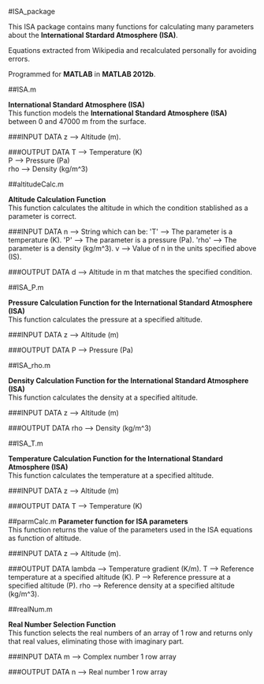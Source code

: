 #ISA_package

This ISA package contains many functions for calculating many parameters about the **International Stardard Atmosphere (ISA)**.

Equations extracted from Wikipedia and recalculated personally for avoiding errors.

Programmed for **MATLAB** in **MATLAB 2012b**.

##ISA.m

**International Standard Atmosphere (ISA)**  
This function models the **International Standard Atmosphere (ISA)** between 0 and 47000 m from the surface.

###INPUT DATA
	z --> Altitude (m).

###OUTPUT DATA
	T --> Temperature (K)  
	P --> Pressure (Pa)  
	rho --> Density (kg/m^3)  

##altitudeCalc.m

**Altitude Calculation Function**  
This function calculates the altitude in which the condition stablished as a parameter is correct.

###INPUT DATA
	n --> String which can be:
		'T' --> The parameter is a temperature (K).
		'P' --> The parameter is a pressure (Pa).
		'rho' --> The parameter is a density (kg/m^3).
	v --> Value of n in the units specified above (IS).

###OUTPUT DATA
	d --> Altitude in m that matches the specified condition.

##ISA_P.m

**Pressure Calculation Function for the International Standard Atmosphere (ISA)**  
This function calculates the pressure at a specified altitude.

###INPUT DATA
	z --> Altitude (m)

###OUTPUT DATA
	P --> Pressure (Pa)

##ISA_rho.m

**Density Calculation Function for the International Standard Atmosphere (ISA)**  
This function calculates the density at a specified altitude.

###INPUT DATA
	z --> Altitude (m)

###OUTPUT DATA
	rho --> Density (kg/m^3)

##ISA_T.m

**Temperature Calculation Function for the International Standard Atmosphere (ISA)**  
This function calculates the temperature at a specified altitude.

###INPUT DATA
	z --> Altitude (m)

###OUTPUT DATA
	T --> Temperature (K)

##parmCalc.m
**Parameter function for ISA parameters**  
This function returns the value of the parameters used in the ISA equations as function of altitude.

###INPUT DATA
	z --> Altitude (m).

###OUTPUT DATA
	lambda --> Temperature gradient (K/m).
	T --> Reference temperature at a specified altitude (K).
	P --> Reference pressure at a specified altitude (P).
	rho --> Reference density at a specified altitude (kg/m^3).

##realNum.m

**Real Number Selection Function**  
This function selects the real numbers of an array of 1 row and returns only that real values, eliminating those with imaginary part.

###INPUT DATA
	m --> Complex number 1 row array

###OUTPUT DATA
	n --> Real number 1 row array

